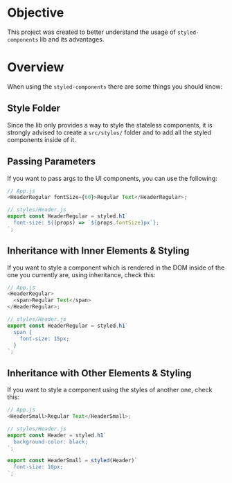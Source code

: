 # Objective

This project was created to better understand the usage of `styled-components` lib and its advantages. 

# Overview

When using the `styled-components` there are some things you should know:

## Style Folder

Since the lib only provides a way to style the stateless components, it is strongly advised to create a `src/styles/` folder and to add all the styled components inside of it.

## Passing Parameters

If you want to pass args to the UI components, you can use the following:

```js
// App.js
<HeaderRegular fontSize={60}>Regular Text</HeaderRegular>;

// styles/Header.js
export const HeaderRegular = styled.h1`
  font-size: ${(props) => `${props.fontSize}px`};
`;
```

## Inheritance with Inner Elements & Styling

If you want to style a component which is rendered in the DOM inside of the one you currently are, using inheritance, check this:

```js
// App.js
<HeaderRegular>
  <span>Regular Text</span>
</HeaderRegular>;

// styles/Header.js
export const HeaderRegular = styled.h1`
  span {
    font-size: 15px;
  }
`;
```

## Inheritance with Other Elements & Styling

If you want to style a component using the styles of another one, check this:

```js
// App.js
<HeaderSmall>Regular Text</HeaderSmall>;

// styles/Header.js
export const Header = styled.h1`
  background-color: black;
`;

export const HeaderSmall = styled(Header)`
  font-size: 10px;
`;
```
